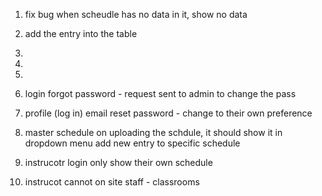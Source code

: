 1. fix bug when scheudle has no data in it, show no data
2. add the entry into the table
3. 
4. 
5. 


1. login
forgot password - request sent to admin to change the pass

2. profile (log in)
email
reset password - change to their own preference

4. master schedule
on uploading the schdule, it should show it in dropdown menu
add new entry to specific schedule

7. instrucotr login
only show their own schedule

8. instrucot cannot
on site staff - 
classrooms

